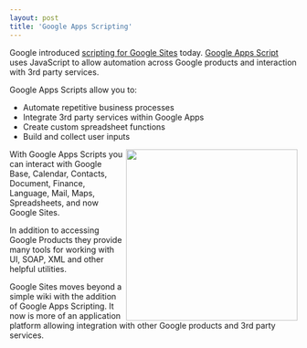 ```yaml
---
layout: post
title: 'Google Apps Scripting'
---
```

Google introduced <a href="http://googleenterprise.blogspot.com/2010/10/automating-business-processes-in-google.html" target="_blank">scripting for Google Sites</a> today.  <a href="http://code.google.com/googleapps/appsscript/index.html" target="_blank">Google Apps Script</a> uses JavaScript to allow automation across Google products and interaction with 3rd party services.<p></p>
Google Apps Scripts allow you to:
<ul class="mainlist">
	<li>Automate repetitive business processes</li>
	<li>Integrate 3rd party services within Google Apps</li>
	<li>Create custom spreadsheet functions</li>
	<li>Build and collect user inputs</li>
</ul>
<img src="http://kinlane-productions.s3.amazonaws.com/googleapps.jpg" alt="" width="300" align="right" />
With Google Apps Scripts you can interact with Google Base, Calendar, Contacts, Document, Finance, Language,  Mail, Maps, Spreadsheets, and now Google Sites.<p></p>
In addition to accessing Google Products they provide many tools for working with UI, SOAP, XML and other helpful utilities.<p></p>
Google Sites moves beyond a simple wiki with the addition of Google Apps Scripting.  It now is more of an application platform allowing integration with other Google products and 3rd party services.